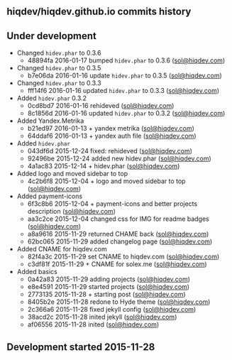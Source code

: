 hiqdev/hiqdev.github.io commits history
---------------------------------------

## Under development

- Changed `hidev.phar` to 0.3.6
    - 48894fa 2016-01-17 bumped `hidev.phar` to 0.3.6 (sol@hiqdev.com)
- Changed `hidev.phar` to 0.3.5
    - b7e06da 2016-01-16 update `hidev.phar` to 0.3.5 (sol@hiqdev.com)
- Changed `hidev.phar` to 0.3.3
    - fff14f6 2016-01-16 updated `hidev.phar` to 0.3.3 (sol@hiqdev.com)
- Added `hidev.phar` 0.3.2
    - 0cd8bd7 2016-01-16 rehideved (sol@hiqdev.com)
    - 8c1856d 2016-01-16 updated `hidev.phar` to 0.3.2 (sol@hiqdev.com)
- Added Yandex.Metrika
    - b21ed97 2016-01-13 + yandex metrika (sol@hiqdev.com)
    - 64ddaf6 2016-01-13 + yandex auth file (sol@hiqdev.com)
- Added `hidev.phar`
    - 043df6d 2015-12-24 fixed: rehideved (sol@hiqdev.com)
    - 92496be 2015-12-24 added new hidev.phar (sol@hiqdev.com)
    - 4a1ac83 2015-12-14 + hidev.phar (sol@hiqdev.com)
- Added logo and moved sidebar to top
    - 4c2b6f8 2015-12-04 + logo and moved sidebar to top (sol@hiqdev.com)
- Added payment-icons
    - 6f3c8b6 2015-12-04 + payment-icons and better projects description (sol@hiqdev.com)
    - aa3c2ce 2015-12-04 changed css for IMG for readme badges (sol@hiqdev.com)
    - a8a9616 2015-11-29 returned CHAME back (sol@hiqdev.com)
    - 62bc065 2015-11-29 added changelog page (sol@hiqdev.com)
- Added CNAME for hiqdev.com
    - 82f4a3c 2015-11-29 set CNAME to hiqdev.com (sol@hiqdev.com)
    - c3df81f 2015-11-29 + CNAME for solex.me (sol@hiqdev.com)
- Added basics
    - 0a42a83 2015-11-29 adding projects (sol@hiqdev.com)
    - e8e4591 2015-11-29 started projects (sol@hiqdev.com)
    - 2773135 2015-11-28 + starting post (sol@hiqdev.com)
    - 8405b2e 2015-11-28 redone to Hyde theme (sol@hiqdev.com)
    - 2c366a6 2015-11-28 fixed jekyll config (sol@hiqdev.com)
    - 38acd2c 2015-11-28 inited jekyll (sol@hiqdev.com)
    - af06556 2015-11-28 inited (sol@hiqdev.com)

## Development started 2015-11-28

